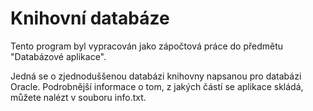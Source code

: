 <h1>Knihovní databáze</h1>

Tento program byl vypracován jako zápočtová práce do předmětu "Databázové aplikace".

Jedná se o zjednoduššenou databázi knihovny napsanou pro databázi Oracle. Podrobnější informace o tom, z jakých částí se aplikace skládá, můžete nalézt v souboru info.txt.
